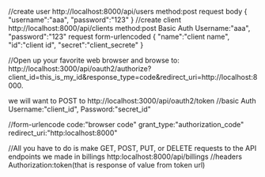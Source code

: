 //create user
http://localhost:8000/api/users
method:post
request body
{
    "username":"aaa",
    "password":"123"
}
//create client
http://localhost:8000/api/clients
method:post
Basic Auth
    Username:"aaa",
    "password":"123"
request form-urlencoded
{
    "name":"client name",
    "id":"client id",
    "secret":"client_secrete"
}

//Open up your favorite web browser and browse to: http://localhost:3000/api/oauth2/authorize?client_id=this_is_my_id&response_type=code&redirect_uri=http://localhost:8000.


we will want to POST to http://localhost:3000/api/oauth2/token
//basic Auth
Username:"client_id",
Password:"secret_id"


//form-urlencode
code:"browser code"
grant_type:"authorization_code"
redirect_uri:"http:localhost:8000"


//All you have to do is make GET, POST, PUT, or DELETE requests to the API endpoints we made in billings
http:localhost:8000/api/billings
//headers
Authorization:token(that is response of value from token url)